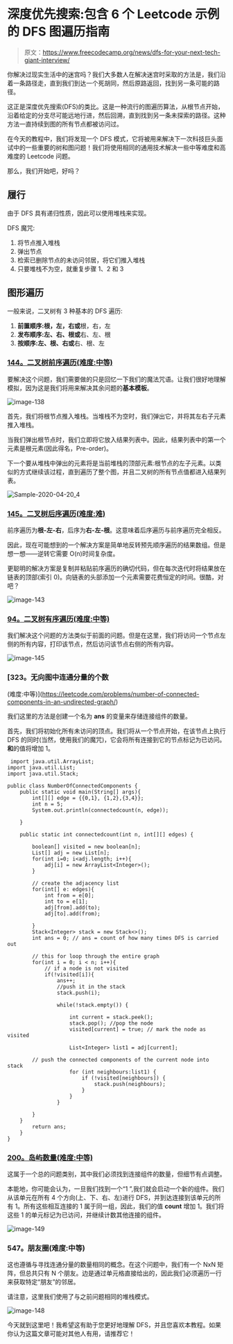 # 深度优先搜索:包含 6 个 Leetcode 示例的 DFS 图遍历指南

> 原文：<https://www.freecodecamp.org/news/dfs-for-your-next-tech-giant-interview/>

你解决过现实生活中的迷宫吗？我们大多数人在解决迷宫时采取的方法是，我们沿着一条路径走，直到我们到达一个死胡同，然后原路返回，找到另一条可能的路径。

这正是深度优先搜索(DFS)的类比。这是一种流行的图遍历算法，从根节点开始，沿着给定的分支尽可能远地行进，然后回溯，直到找到另一条未探索的路径。这种方法一直持续到图的所有节点都被访问过。

在今天的教程中，我们将发现一个 DFS 模式，它将被用来解决下一次科技巨头面试中的一些重要的树和图问题！我们将使用相同的通用技术解决一些中等难度和高难度的 Leetcode 问题。

那么，我们开始吧，好吗？

## 履行

由于 DFS 具有递归性质，因此可以使用堆栈来实现。

DFS 魔咒:

1.  将节点推入堆栈
2.  弹出节点
3.  检索已删除节点的未访问邻居，将它们推入堆栈
4.  只要堆栈不为空，就重复步骤 1、2 和 3

## 图形遍历

一般来说，二叉树有 3 种基本的 DFS 遍历:

1.  **前置顺序:**根，左，右**或**根，右，左
2.  **发布顺序:**左、右、根**或**右、左、根
3.  **按顺序:**左、根、右**或**右、根、左

### [144。二叉树前序遍历(难度:中等)](https://leetcode.com/problems/binary-tree-preorder-traversal/)

要解决这个问题，我们需要做的只是回忆一下我们的魔法咒语。让我们很好地理解模拟，因为这是我们将用来解决其余问题的**基本模板**。

![image-138](img/d4d063ab3f8a03583a0be4954bf04278.png)

首先，我们将根节点推入堆栈。当堆栈不为空时，我们弹出它，并将其左右子元素推入堆栈。

当我们弹出根节点时，我们立即将它放入结果列表中。因此，结果列表中的第一个元素是根元素(因此得名，Pre-order)。

下一个要从堆栈中弹出的元素将是当前堆栈的顶部元素:根节点的左子元素。以类似的方式继续该过程，直到遍历了整个图，并且二叉树的所有节点值都进入结果列表。

![Sample-2020-04-20_4](img/6680f2666de166d3fb3da8e5df8f67a6.png)

### [145。二叉树后序遍历(难度:难)](https://leetcode.com/problems/binary-tree-postorder-traversal/)

前序遍历为**根-左-右**，后序为**右-左-根**。这意味着后序遍历与前序遍历完全相反。

因此，现在可能想到的一个解决方案是简单地反转预先顺序遍历的结果数组。但是想一想——逆转它需要 O(n)时间复杂度。

更聪明的解决方案是复制并粘贴前序遍历的确切代码，但在每次迭代时将结果放在链表的顶部(索引 0)。向链表的头部添加一个元素需要花费恒定的时间。很酷，对吧？

![image-143](img/7cb421addde9a2ba2da3041180a2ad92.png)

### [94。二叉树有序遍历(难度:中等)](https://leetcode.com/problems/binary-tree-inorder-traversal/)

我们解决这个问题的方法类似于前面的问题。但是在这里，我们将访问一个节点左侧的所有内容，打印该节点，然后访问该节点右侧的所有内容。

![image-145](img/e9b9c64bbb47dba211ba72d96a39486e.png)

### [323。无向图中连通分量的个数
(难度:中等)](https://leetcode.com/problems/number-of-connected-components-in-an-undirected-graph/)

我们这里的方法是创建一个名为 **ans** 的变量来存储连接组件的数量。

首先，我们将初始化所有未访问的顶点。我们将从一个节点开始，在该节点上执行 DFS 的同时(当然，使用我们的魔咒)，它会将所有连接到它的节点标记为已访问。**和**的值将增加 1。

```
 import java.util.ArrayList;
import java.util.List;
import java.util.Stack;

public class NumberOfConnectedComponents {
    public static void main(String[] args){
        int[][] edge = {{0,1}, {1,2},{3,4}};
        int n = 5;
        System.out.println(connectedcount(n, edge));

    }

    public static int connectedcount(int n, int[][] edges) {

        boolean[] visited = new boolean[n];
        List[] adj = new List[n];
        for(int i=0; i<adj.length; i++){
            adj[i] = new ArrayList<Integer>();
        }

        // create the adjacency list
        for(int[] e: edges){
            int from = e[0];
            int to = e[1];
            adj[from].add(to);
            adj[to].add(from);

        }
        Stack<Integer> stack = new Stack<>();
        int ans = 0; // ans = count of how many times DFS is carried out

        // this for loop through the entire graph
        for(int i = 0; i < n; i++){
            // if a node is not visited
            if(!visited[i]){
                ans++;
                //push it in the stack
                stack.push(i);

                while(!stack.empty()) {

                    int current = stack.peek();
                    stack.pop(); //pop the node
                    visited[current] = true; // mark the node as visited

                    List<Integer> list1 = adj[current];

        // push the connected components of the current node into stack
                    for (int neighbours:list1) {
                        if (!visited[neighbours]) {
                            stack.push(neighbours);
                        }
                    }
                }

        }
    }
        return ans;
    }
}
```

### [200。岛屿数量(难度:中等)](https://leetcode.com/problems/number-of-islands/)

这属于一个总的问题类别，其中我们必须找到连接组件的数量，但细节有点调整。

本能地，你可能会认为，一旦我们找到一个“1 ”,我们就会启动一个新的组件。我们从该单元在所有 4 个方向(上、下、右、左)进行 DFS，并到达连接到该单元的所有 1。所有这些相互连接的 1 属于同一组，因此，我们的值 **count** 增加 1。我们将这些 1 的单元标记为已访问，并继续计数其他连接的组件。

![image-149](img/b143fe726f6422490a0510629caabf1c.png)

### 547。朋友圈(难度:中等)

这也遵循与寻找连通分量的数量相同的概念。在这个问题中，我们有一个 NxN 矩阵，但总共只有 N 个朋友。边是通过单元格直接给出的，因此我们必须遍历一行来获取特定“朋友”的邻居。

请注意，这里我们使用了与之前问题相同的堆栈模式。

![image-148](img/53e5a497e697308ad4d153b8fcba0c99.png)

今天就到这里吧！我希望这有助于您更好地理解 DFS，并且您喜欢本教程。如果你认为这篇文章可能对其他人有用，请推荐它！